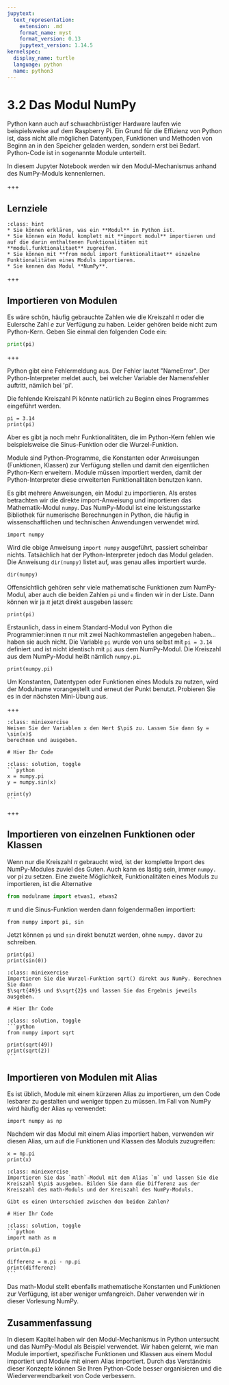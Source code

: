 ```yaml
---
jupytext:
  text_representation:
    extension: .md
    format_name: myst
    format_version: 0.13
    jupytext_version: 1.14.5
kernelspec:
  display_name: turtle
  language: python
  name: python3
---
```


# 3.2 Das Modul NumPy

Python kann auch auf schwachbrüstiger Hardware laufen wie beispielsweise auf
dem Raspberry Pi. Ein Grund für die Effizienz von Python ist, dass nicht alle
möglichen Datentypen, Funktionen und Methoden von Beginn an in den Speicher
geladen werden, sondern erst bei Bedarf. Python-Code ist in sogenannte Module
unterteilt.

In diesem Jupyter Notebook werden wir den Modul-Mechanismus anhand des
NumPy-Moduls kennenlernen.

+++

## Lernziele

```{admonition} Lernziele
:class: hint
* Sie können erklären, was ein **Modul** in Python ist.
* Sie können ein Modul komplett mit **import modul** importieren und auf die darin enthaltenen Funktionalitäten mit **modul.funktionalitaet** zugreifen.
* Sie können mit **from modul import funktionalitaet** einzelne Funktionalitäten eines Moduls importieren.
* Sie kennen das Modul **NumPy**.
```

+++

## Importieren von Modulen

Es wäre schön, häufig gebrauchte Zahlen wie die Kreiszahl $\pi$ oder die
Eulersche Zahl $e$ zur Verfügung zu haben. Leider gehören beide nicht zum
Python-Kern. Geben Sie einmal den folgenden Code ein: 

```python
print(pi)
```

+++

Python gibt eine Fehlermeldung aus. Der Fehler lautet "NameError". Der
Python-Interpreter meldet auch, bei welcher Variable der Namensfehler auftritt,
nämlich bei 'pi'. 

Die fehlende Kreiszahl Pi könnte natürlich zu Beginn eines Programmes eingeführt werden. 

```{code-cell} ipython3
pi = 3.14
print(pi)
```

Aber es gibt ja noch mehr Funktionalitäten, die im Python-Kern fehlen wie
beispielsweise die Sinus-Funktion oder die Wurzel-Funktion. 

Module sind Python-Programme, die Konstanten oder Anweisungen (Funktionen,
Klassen) zur Verfügung stellen und damit den eigentlichen Python-Kern erweitern.
Module müssen importiert werden, damit der Python-Interpreter diese erweiterten
Funktionalitäten benutzen kann.

Es gibt mehrere Anweisungen, ein Modul zu importieren. Als erstes betrachten wir
die direkte import-Anweisung und importieren das Mathematik-Modul `numpy`. Das
NumPy-Modul ist eine leistungsstarke Bibliothek für numerische Berechnungen in
Python, die häufig in wissenschaftlichen und technischen Anwendungen verwendet
wird.

```{code-cell} ipython3
import numpy
```

Wird die obige Anweisung `import numpy` ausgeführt, passiert scheinbar nichts.
Tatsächlich hat der Python-Interpreter jedoch das Modul geladen. Die Anweisung
`dir(numpy)` listet auf, was genau alles importiert wurde. 

```{code-cell} ipython3
dir(numpy)
```

Offensichtlich gehören sehr viele mathematische Funktionen zum NumPy-Modul, aber
auch die beiden Zahlen `pi` und `e` finden wir in der Liste. Dann können wir ja
$\pi$ jetzt direkt ausgeben lassen:

```{code-cell} ipython3
print(pi)
```

Erstaunlich, dass in einem Standard-Modul von Python die Programmier:innen $\pi$
nur mit zwei Nachkommastellen angegeben haben... haben sie auch nicht. Die
Variable `pi` wurde von uns selbst mit `pi = 3.14` definiert und ist nicht
identisch mit `pi` aus dem NumPy-Modul. Die Kreiszahl aus dem NumPy-Modul heißt
nämlich `numpy.pi`.

```{code-cell} ipython3
print(numpy.pi)
```

Um Konstanten, Datentypen oder Funktionen eines Moduls zu nutzen, wird der
Modulname vorangestellt und erneut der Punkt benutzt. Probieren Sie es in der
nächsten Mini-Übung aus.

+++

````{admonition} Mini-Übung
:class: miniexercise
Weisen Sie der Variablen x den Wert $\pi$ zu. Lassen Sie dann $y = \sin(x)$
berechnen und ausgeben.
````

```{code-cell} ipython3
# Hier Ihr Code
```

````{admonition} Lösung
:class: solution, toggle
```python
x = numpy.pi
y = numpy.sin(x)

print(y)
```
````

+++

## Importieren von einzelnen Funktionen oder Klassen

Wenn nur die Kreiszahl $\pi$ gebraucht wird, ist der komplette Import des
NumPy-Modules zuviel des Guten. Auch kann es lästig sein, immer `numpy.` vor pi
zu setzen. Eine zweite Möglichkeit, Funktionalitäten eines Moduls zu
importieren, ist die Alternative

```python
from modulname import etwas1, etwas2
```

$\pi$ und die Sinus-Funktion werden dann folgendermaßen importiert:

```{code-cell} ipython3
from numpy import pi, sin
```

Jetzt können `pi` und `sin` direkt benutzt werden, ohne `numpy.` davor zu
schreiben.

```{code-cell} ipython3
print(pi)
print(sin(0))
```

````{admonition} Mini-Übung
:class: miniexercise
Importieren Sie die Wurzel-Funktion sqrt() direkt aus NumPy. Berechnen Sie dann
$\sqrt{49}$ und $\sqrt{2}$ und lassen Sie das Ergebnis jeweils ausgeben.
````

```{code-cell} ipython3
# Hier Ihr Code
```

````{admonition} Lösung
:class: solution, toggle
```python
from numpy import sqrt

print(sqrt(49))
print(sqrt(2))
```
````

##  Importieren von Modulen mit Alias

Es ist üblich, Module mit einem kürzeren Alias zu importieren, um den Code
lesbarer zu gestalten und weniger tippen zu müssen. Im Fall von NumPy wird
häufig der Alias `np` verwendet:

```{code-cell} ipython3
import numpy as np
```

Nachdem wir das Modul mit einem Alias importiert haben, verwenden wir diesen
Alias, um auf die Funktionen und Klassen des Moduls zuzugreifen:

```{code-cell} ipython3
x = np.pi
print(x)
```

````{admonition} Mini-Übung
:class: miniexercise
Importieren Sie das `math`-Modul mit dem Alias `m` und lassen Sie die Kreiszahl $\pi$ ausgeben. Bilden Sie dann die Differenz aus der Kreiszahl des math-Moduls und der Kreiszahl des NumPy-Moduls. 

Gibt es einen Unterschied zwischen den beiden Zahlen?
````

```{code-cell} ipython3
# Hier Ihr Code
```

````{admonition} Lösung
:class: solution, toggle
```python
import math as m

print(m.pi)

differenz = m.pi - np.pi
print(differenz)
```
````

Das math-Modul stellt ebenfalls mathematische Konstanten und Funktionen zur
Verfügung, ist aber weniger umfangreich. Daher verwenden wir in dieser Vorlesung
NumPy.

## Zusammenfassung

In diesem Kapitel haben wir den Modul-Mechanismus in Python untersucht und das
NumPy-Modul als Beispiel verwendet. Wir haben gelernt, wie man Module
importiert, spezifische Funktionen und Klassen aus einem Modul importiert und
Module mit einem Alias importiert. Durch das Verständnis dieser Konzepte können
Sie Ihren Python-Code besser organisieren und die Wiederverwendbarkeit von Code
verbessern.

